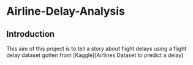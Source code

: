 # Airline-Delay-Analysis
## Introduction
This aim of this project is to tell a story about flight delays using a flight delay dataset gotten from [Kaggle](Airlines Dataset to predict a delay) 


      
 
